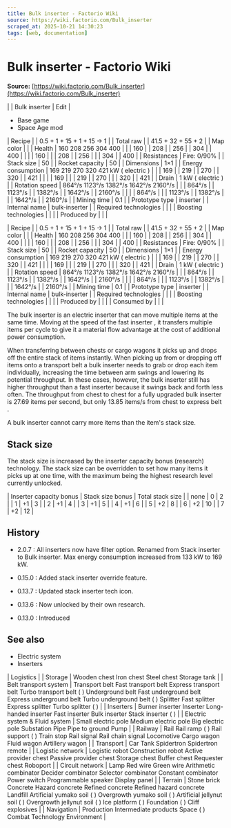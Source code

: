 ```yaml
---
title: Bulk inserter - Factorio Wiki
source: https://wiki.factorio.com/Bulk_inserter
scraped_at: 2025-10-21 14:30:23
tags: [web, documentation]
---
```


# Bulk inserter - Factorio Wiki

**Source:** [https://wiki.factorio.com/Bulk_inserter](https://wiki.factorio.com/Bulk_inserter)


|  | Bulk inserter | Edit |

- Base game
- Space Age mod

| Recipe |
| 0.5 + 1 + 15 + 1 + 15 → 1 |
| Total raw |
| 41.5 + 32 + 55 + 2 |
| Map color |  |
| Health | 160 208 256 304 400 |  |  | 160 |  | 208 |  | 256 |  | 304 |  | 400 |
|  |  | 160 |
|  | 208 |  | 256 |
|  | 304 |  | 400 |
| Resistances | Fire: 0/90% |
| Stack size | 50 |
| Rocket capacity | 50 |
| Dimensions | 1×1 |
| Energy consumption | 169 219 270 320 421 kW ( electric ) |  |  | 169 |  | 219 |  | 270 |  | 320 |  | 421 |
|  |  | 169 |
|  | 219 |  | 270 |
|  | 320 |  | 421 |
| Drain | 1 kW ( electric ) |
| Rotation speed | 864°/s 1123°/s 1382°/s 1642°/s 2160°/s |  |  | 864°/s |  | 1123°/s |  | 1382°/s |  | 1642°/s |  | 2160°/s |
|  |  | 864°/s |
|  | 1123°/s |  | 1382°/s |
|  | 1642°/s |  | 2160°/s |
| Mining time | 0.1 |
| Prototype type | inserter |
| Internal name | bulk-inserter |
| Required technologies |
|  |
| Boosting technologies |
|  |
| Produced by |
|  |

| Recipe |
| 0.5 + 1 + 15 + 1 + 15 → 1 |
| Total raw |
| 41.5 + 32 + 55 + 2 |
| Map color |  |
| Health | 160 208 256 304 400 |  |  | 160 |  | 208 |  | 256 |  | 304 |  | 400 |
|  |  | 160 |
|  | 208 |  | 256 |
|  | 304 |  | 400 |
| Resistances | Fire: 0/90% |
| Stack size | 50 |
| Rocket capacity | 50 |
| Dimensions | 1×1 |
| Energy consumption | 169 219 270 320 421 kW ( electric ) |  |  | 169 |  | 219 |  | 270 |  | 320 |  | 421 |
|  |  | 169 |
|  | 219 |  | 270 |
|  | 320 |  | 421 |
| Drain | 1 kW ( electric ) |
| Rotation speed | 864°/s 1123°/s 1382°/s 1642°/s 2160°/s |  |  | 864°/s |  | 1123°/s |  | 1382°/s |  | 1642°/s |  | 2160°/s |
|  |  | 864°/s |
|  | 1123°/s |  | 1382°/s |
|  | 1642°/s |  | 2160°/s |
| Mining time | 0.1 |
| Prototype type | inserter |
| Internal name | bulk-inserter |
| Required technologies |
|  |
| Boosting technologies |
|  |
| Produced by |
|  |
| Consumed by |
|  |

The bulk inserter is an electric inserter that can move multiple items at the same time. Moving at the speed of the fast inserter , it transfers multiple items per cycle to give it a material flow advantage at the cost of additional power consumption.

When transferring between chests or cargo wagons it picks up and drops off the entire stack of items instantly. When picking up from or dropping off items onto a transport belt a bulk inserter needs to grab or drop each item individually, increasing the time between arm swings and lowering its potential throughput. In these cases, however, the bulk inserter still has higher throughput than a fast inserter because it swings back and forth less often. The throughput from chest to chest for a fully upgraded bulk inserter is 27.69 items per second, but only 13.85 items/s from chest to express belt .

A bulk inserter cannot carry more items than the item's stack size.

## Stack size

The stack size is increased by the inserter capacity bonus (research) technology. The stack size can be overridden to set how many items it picks up at one time, with the maximum being the highest research level currently unlocked.

| Inserter capacity bonus | Stack size bonus | Total stack size |
| none | 0 | 2 |
| 1 | +1 | 3 |
| 2 | +1 | 4 |
| 3 | +1 | 5 |
| 4 | +1 | 6 |
| 5 | +2 | 8 |
| 6 | +2 | 10 |
| 7 | +2 | 12 |

## History

- 2.0.7 : All inserters now have filter option. Renamed from Stack inserter to Bulk inserter. Max energy consumption increased from 133 kW to 169 kW.

- 0.15.0 : Added stack inserter override feature.

- 0.13.7 : Updated stack inserter tech icon.

- 0.13.6 : Now unlocked by their own research.

- 0.13.0 : Introduced

## See also

- Electric system
- Inserters

| Logistics |
| Storage | Wooden chest Iron chest Steel chest Storage tank |
| Belt transport system | Transport belt Fast transport belt Express transport belt Turbo transport belt ( ) Underground belt Fast underground belt Express underground belt Turbo underground belt ( ) Splitter Fast splitter Express splitter Turbo splitter ( ) |
| Inserters | Burner inserter Inserter Long-handed inserter Fast inserter Bulk inserter Stack inserter ( ) |
| Electric system & Fluid system | Small electric pole Medium electric pole Big electric pole Substation Pipe Pipe to ground Pump |
| Railway | Rail Rail ramp ( ) Rail support ( ) Train stop Rail signal Rail chain signal Locomotive Cargo wagon Fluid wagon Artillery wagon |
| Transport | Car Tank Spidertron Spidertron remote |
| Logistic network | Logistic robot Construction robot Active provider chest Passive provider chest Storage chest Buffer chest Requester chest Roboport |
| Circuit network | Lamp Red wire Green wire Arithmetic combinator Decider combinator Selector combinator Constant combinator Power switch Programmable speaker Display panel |
| Terrain | Stone brick Concrete Hazard concrete Refined concrete Refined hazard concrete Landfill Artificial yumako soil ( ) Overgrowth yumako soil ( ) Artificial jellynut soil ( ) Overgrowth jellynut soil ( ) Ice platform ( ) Foundation ( ) Cliff explosives |
| Navigation | Production Intermediate products Space ( ) Combat Technology Environment |
